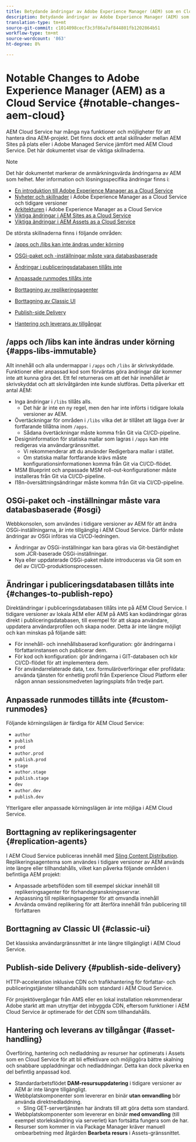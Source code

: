 ```yaml
---
title: Betydande ändringar av Adobe Experience Manager (AEM) som en Cloud Service
description: Betydande ändringar av Adobe Experience Manager (AEM) som en Cloud Service
translation-type: tm+mt
source-git-commit: c1014098cecf3c3f86a7af844801fb1202864b51
workflow-type: tm+mt
source-wordcount: '863'
ht-degree: 8%

---
```



# Notable Changes to Adobe Experience Manager (AEM) as a Cloud Service {#notable-changes-aem-cloud}

AEM Cloud Service har många nya funktioner och möjligheter för att hantera dina AEM-projekt. Det finns dock ett antal skillnader mellan AEM Sites på plats eller i Adobe Managed Service jämfört med AEM Cloud Service. Det här dokumentet visar de viktiga skillnaderna.

>[!NOTE]
>Det här dokumentet markerar de anmärkningsvärda ändringarna av AEM som helhet. Mer information och lösningsspecifika ändringar finns i:
>
>* [En introduktion till Adobe Experience Manager as a Cloud Service](/help/overview/introduction.md)
>* [Nyheter och skillnader](/help/overview/what-is-new-and-different.md) i Adobe Experience Manager as a Cloud Service och tidigare versioner
>* [Arkitekturen](/help/core-concepts/architecture.md) i Adobe Experience Manager as a Cloud Service
>* [Viktiga ändringar i AEM Sites as a Cloud Service](/help/sites-cloud/sites-cloud-changes.md)
>* [Viktiga ändringar i AEM Assets as a Cloud Service](/help/assets/assets-cloud-changes.md)


De största skillnaderna finns i följande områden:

* [/apps och /libs kan inte ändras under körning](#apps-libs-immutable)

* [OSGi-paket och -inställningar måste vara databasbaserade](#osgi)

* [Ändringar i publiceringsdatabasen tillåts inte](#changes-to-publish-repo)

* [Anpassade runmodes tillåts inte](#custom-runmodes)

* [Borttagning av replikeringsagenter](#replication-agents)

* [Borttagning av Classic UI](#classic-ui)

* [Publish-side Delivery](#publish-side-delivery)

* [Hantering och leverans av tillgångar](#asset-handling)

## /apps och /libs kan inte ändras under körning {#apps-libs-immutable}

Allt innehåll och alla undermappar i `/apps` och `/libs` är skrivskyddade. Funktioner eller anpassad kod som förväntas göra ändringar där kommer inte att kunna göra det. Ett fel returneras om att det här innehållet är skrivskyddat och att skrivåtgärden inte kunde slutföras. Detta påverkar ett antal AEM:

* Inga ändringar i `/libs` tillåts alls.
   * Det här är inte en ny regel, men den har inte införts i tidigare lokala versioner av AEM.
* Övertäckningar för områden i `/libs` vilka det är tillåtet att lägga över är fortfarande tillåtna inom `/apps`.
   * Sådana övertäckningar måste komma från Git via CI/CD-pipeline.
* Designinformation för statiska mallar som lagras i `/apps` kan inte redigeras via användargränssnittet.
   * Vi rekommenderar att du använder Redigerbara mallar i stället.
   * Om statiska mallar fortfarande krävs måste konfigurationsinformationen komma från Git via CI/CD-flödet.
* MSM Blueprint och anpassade MSM roll-out-konfigurationer måste installeras från Git via CI/CD-pipeline.
* I18n-översättningsändringar måste komma från Git via CI/CD-pipeline.

## OSGi-paket och -inställningar måste vara databasbaserade {#osgi}

Webbkonsolen, som användes i tidigare versioner av AEM för att ändra OSGi-inställningarna, är inte tillgänglig i AEM Cloud Service. Därför måste ändringar av OSGi införas via CI/CD-ledningen.

* Ändringar av OSGi-inställningar kan bara göras via Git-beständighet som JCR-baserade OSGi-inställningar.
* Nya eller uppdaterade OSGi-paket måste introduceras via Git som en del av CI/CD-produktionsprocessen.

## Ändringar i publiceringsdatabasen tillåts inte {#changes-to-publish-repo}

Direktändringar i publiceringsdatabasen tillåts inte på AEM Cloud Service. I tidigare versioner av lokala AEM eller AEM på AMS kan kodändringar göras direkt i publiceringsdatabasen, till exempel för att skapa användare, uppdatera användarprofilen och skapa noder. Detta är inte längre möjligt och kan minskas på följande sätt:

* För innehåll- och innehållsbaserad konfiguration: gör ändringarna i författarinstansen och publicerar dem.
* För kod och konfiguration: gör ändringarna i GIT-databasen och kör CI/CD-flödet för att implementera dem.
* För användarrelaterade data, t.ex. formuläröverföringar eller profildata: använda tjänsten för enhetlig profil från Experience Cloud Platform eller någon annan sessionsmedveten lagringsplats från tredje part.

## Anpassade runmodes tillåts inte {#custom-runmodes}

Följande körningslägen är färdiga för AEM Cloud Service:

* `author`
* `publish`
* `prod`
* `author.prod`
* `publish.prod`
* `stage`
* `author.stage`
* `publish.stage`
* `dev`
* `author.dev`
* `publish.dev`

Ytterligare eller anpassade körningslägen är inte möjliga i AEM Cloud Service.

## Borttagning av replikeringsagenter {#replication-agents}

I AEM Cloud Service publiceras innehåll med [Sling Content Distribution](https://sling.apache.org/documentation/bundles/content-distribution.html). Replikeringsagenterna som användes i tidigare versioner av AEM används inte längre eller tillhandahålls, vilket kan påverka följande områden i befintliga AEM projekt:

* Anpassade arbetsflöden som till exempel skickar innehåll till replikeringsagenter för förhandsgranskningsservrar.
* Anpassning till replikeringsagenter för att omvandla innehåll
* Använda omvänd replikering för att återföra innehåll från publicering till författaren

## Borttagning av Classic UI {#classic-ui}

Det klassiska användargränssnittet är inte längre tillgängligt i AEM Cloud Service.

## Publish-side Delivery {#publish-side-delivery}

HTTP-acceleration inklusive CDN och trafikhantering för författar- och publiceringstjänster tillhandahålls som standard i AEM Cloud Service.

För projektövergångar från AMS eller en lokal installation rekommenderar Adobe starkt att man utnyttjar det inbyggda CDN, eftersom funktioner i AEM Cloud Service är optimerade för det CDN som tillhandahålls.

## Hantering och leverans av tillgångar {#asset-handling}

Överföring, hantering och nedladdning av resurser har optimerats i Assets som en Cloud Service för att bli effektivare och möjliggöra bättre skalning och snabbare uppladdningar och nedladdningar. Detta kan dock påverka en del befintlig anpassad kod.

* Standardarbetsflödet **DAM-resursuppdatering** i tidigare versioner av AEM är inte längre tillgängligt.
* Webbplatskomponenter som levererar en binär **utan omvandling** bör använda direktnedladdning.
   * Sling GET-servertjänsten har ändrats till att göra detta som standard.
* Webbplatskomponenter som levererar en binär **med omvandling** (till exempel storleksändring via serverlet) kan fortsätta fungera som de har.
* Resurser som kommer in via Package Manager kräver manuell ombearbetning med åtgärden **Bearbeta resurs** i Assets-gränssnittet.
